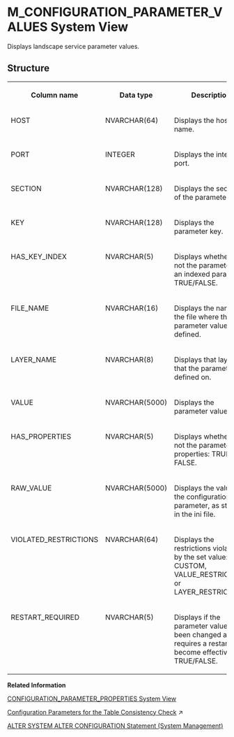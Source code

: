 <!-- loio0eff3c0e8970497c9973d828f08d40c2 -->

# M\_CONFIGURATION\_PARAMETER\_VALUES System View

Displays landscape service parameter values.



## Structure


<table>
<tr>
<th valign="top">

Column name

</th>
<th valign="top">

Data type

</th>
<th valign="top">

Description

</th>
</tr>
<tr>
<td valign="top">

HOST

</td>
<td valign="top">

NVARCHAR\(64\)

</td>
<td valign="top">

Displays the host name.

</td>
</tr>
<tr>
<td valign="top">

PORT

</td>
<td valign="top">

INTEGER

</td>
<td valign="top">

Displays the internal port.

</td>
</tr>
<tr>
<td valign="top">

SECTION

</td>
<td valign="top">

NVARCHAR\(128\)

</td>
<td valign="top">

Displays the section of the parameter.

</td>
</tr>
<tr>
<td valign="top">

KEY

</td>
<td valign="top">

NVARCHAR\(128\)

</td>
<td valign="top">

Displays the parameter key.

</td>
</tr>
<tr>
<td valign="top">

HAS\_KEY\_INDEX

</td>
<td valign="top">

NVARCHAR\(5\)

</td>
<td valign="top">

Displays whether or not the parameter is an indexed parameter: TRUE/FALSE.

</td>
</tr>
<tr>
<td valign="top">

FILE\_NAME

</td>
<td valign="top">

NVARCHAR\(16\)

</td>
<td valign="top">

Displays the name of the file where the parameter value is defined.

</td>
</tr>
<tr>
<td valign="top">

LAYER\_NAME

</td>
<td valign="top">

NVARCHAR\(8\)

</td>
<td valign="top">

Displays that layer that the parameter is defined on.

</td>
</tr>
<tr>
<td valign="top">

VALUE

</td>
<td valign="top">

NVARCHAR\(5000\)

</td>
<td valign="top">

Displays the parameter value.

</td>
</tr>
<tr>
<td valign="top">

HAS\_PROPERTIES

</td>
<td valign="top">

NVARCHAR\(5\)

</td>
<td valign="top">

Displays whether or not the parameter has properties: TRUE or FALSE.

</td>
</tr>
<tr>
<td valign="top">

RAW\_VALUE

</td>
<td valign="top">

NVARCHAR\(5000\)

</td>
<td valign="top">

Displays the value of the configuration parameter, as stored in the ini file.

</td>
</tr>
<tr>
<td valign="top">

VIOLATED\_RESTRICTIONS

</td>
<td valign="top">

NVARCHAR\(64\)

</td>
<td valign="top">

Displays the restrictions violated by the set value: CUSTOM, VALUE\_RESTRICTION, or LAYER\_RESTRICTION.

</td>
</tr>
<tr>
<td valign="top">

RESTART\_REQUIRED

</td>
<td valign="top">

NVARCHAR\(5\)

</td>
<td valign="top">

Displays if the parameter value has been changed and requires a restart to become effective: TRUE/FALSE.

</td>
</tr>
</table>

**Related Information**  


[CONFIGURATION\_PARAMETER\_PROPERTIES System View](../021-System-Views/configuration-parameter-properties-system-view-e8c6c69.md "Displays metadata and properties of the public configuration parameters for SAP HANA.")

[Configuration Parameters for the Table Consistency Check](https://help.sap.com/viewer/f9c5015e72e04fffa14d7d4f7267d897/2024_1_QRC/en-US/49ff94736bb84e948321cb1e8cd1ca22.html "A set of configuration parameters in the indexserver.ini file is available to control the manual table consistency check.") :arrow_upper_right:

[ALTER SYSTEM ALTER CONFIGURATION Statement \(System Management\)](../../010-SQL-Reference/012-SQL-Statements/alter-system-alter-configuration-statement-system-management-20d08a5.md "Sets or removes configuration parameters in an INI file.")

